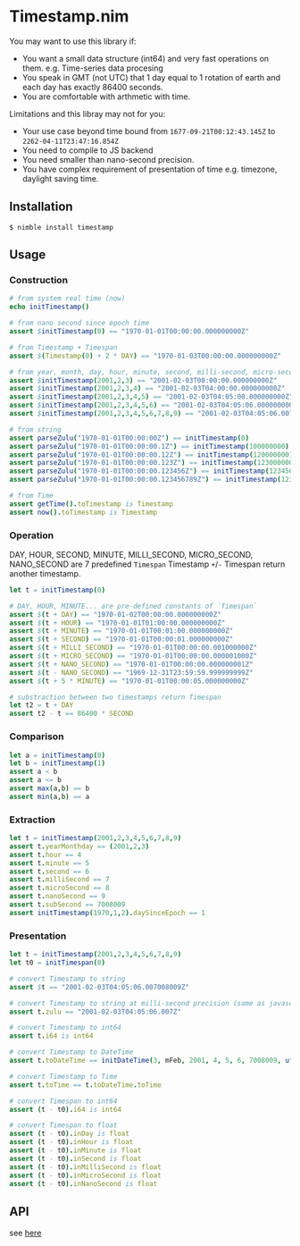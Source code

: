 # Timestamp.nim 

You may want to use this library if:

- You want a small data structure (int64) and very fast operations on them. e.g. Time-series data procesing
- You speak in GMT (not UTC) that 1 day equal to 1 rotation of earth and each day has exactly 86400 seconds.
- You are comfortable with arthmetic with time.

Limitations and this libray may not for you:

- Your use case beyond time bound from `1677-09-21T00:12:43.145Z` to `2262-04-11T23:47:16.854Z`
- You need to compile to JS backend
- You need smaller than nano-second precision.
- You have complex requirement of presentation of time e.g. timezone, daylight saving time.

## Installation

```
$ nimble install timestamp
```

## Usage

### Construction 

```nim
# from system real time (now)
echo initTimestamp()

# from nano second since epoch time 
assert $initTimestamp(0) == "1970-01-01T00:00:00.000000000Z"

# from Timestamp + Timespan
assert $(Timestamp(0) + 2 * DAY) == "1970-01-03T00:00:00.000000000Z"

# from year, month, day, hour, minute, second, milli-second, micro-second, nano-second
assert $initTimestamp(2001,2,3) == "2001-02-03T00:00:00.000000000Z"
assert $initTimestamp(2001,2,3,4) == "2001-02-03T04:00:00.000000000Z"
assert $initTimestamp(2001,2,3,4,5) == "2001-02-03T04:05:00.000000000Z"
assert $initTimestamp(2001,2,3,4,5,6) == "2001-02-03T04:05:06.000000000Z"
assert $initTimestamp(2001,2,3,4,5,6,7,8,9) == "2001-02-03T04:05:06.007008009Z"

# from string
assert parseZulu("1970-01-01T00:00:00Z") == initTimestamp(0)
assert parseZulu("1970-01-01T00:00:00.1Z") == initTimestamp(100000000)
assert parseZulu("1970-01-01T00:00:00.12Z") == initTimestamp(120000000)
assert parseZulu("1970-01-01T00:00:00.123Z") == initTimestamp(123000000)
assert parseZulu("1970-01-01T00:00:00.123456Z") == initTimestamp(123456000)
assert parseZulu("1970-01-01T00:00:00.123456789Z") == initTimestamp(123456789)

# from Time
assert getTime().toTimestamp is Timestamp
assert now().toTimestamp is Timestamp
```

### Operation 


DAY, HOUR, SECOND, MINUTE, MILLI_SECOND, MICRO_SECOND, NANO_SECOND are 7 predefined `Timespan`
Timestamp `+`/`-` Timespan return another timestamp.

```nim
let t = initTimestamp(0)

# DAY, HOUR, MINUTE... are pre-defined constants of `Timespan`
assert $(t + DAY) == "1970-01-02T00:00:00.000000000Z"
assert $(t + HOUR) == "1970-01-01T01:00:00.000000000Z"
assert $(t + MINUTE) == "1970-01-01T00:01:00.000000000Z"
assert $(t + SECOND) == "1970-01-01T00:00:01.000000000Z"
assert $(t + MILLI_SECOND) == "1970-01-01T00:00:00.001000000Z"
assert $(t + MICRO_SECOND) == "1970-01-01T00:00:00.000001000Z"
assert $(t + NANO_SECOND) == "1970-01-01T00:00:00.000000001Z"
assert $(t - NANO_SECOND) == "1969-12-31T23:59:59.999999999Z"
assert $(t + 5 * MINUTE) == "1970-01-01T00:00:05.000000000Z"

# substraction between two timestamps return Timespan
let t2 = t + DAY 
assert t2 - t == 86400 * SECOND
```

### Comparison 

```nim
let a = initTimestamp(0)
let b = initTimestamp(1)
assert a < b
assert a <= b
assert max(a,b) == b
assert min(a,b) == a
```

### Extraction 

```nim
let t = initTimestamp(2001,2,3,4,5,6,7,8,9)
assert t.yearMonthday == (2001,2,3)
assert t.hour == 4
assert t.minute == 5
assert t.second == 6
assert t.milliSecond == 7
assert t.microSecond == 8
assert t.nanoSecond == 9
assert t.subSecond == 7008009
assert initTimestamp(1970,1,2).daySinceEpoch == 1
```

### Presentation

```nim
let t = initTimestamp(2001,2,3,4,5,6,7,8,9)
let t0 = initTimespan(0)

# convert Timestamp to string
assert $t == "2001-02-03T04:05:06.007008009Z"

# convert Timestamp to string at milli-second precision (same as javascript toISOString())
assert t.zulu == "2001-02-03T04:05:06.007Z"

# convert Timestamp to int64
assert t.i64 is int64

# convert Timestamp to DateTime 
assert t.toDateTime == initDateTime(3, mFeb, 2001, 4, 5, 6, 7008009, utc())

# convert Timestamp to Time
assert t.toTime == t.toDateTime.toTime

# convert Timespan to int64
assert (t - t0).i64 is int64

# convert Timespan to float
assert (t - t0).inDay is float
assert (t - t0).inHour is float
assert (t - t0).inMinute is float
assert (t - t0).inSecond is float
assert (t - t0).inMilliSecond is float
assert (t - t0).inMicroSecond is float
assert (t - t0).inNanoSecond is float
```



## API

see [here](https://jackhftang.github.io/timestamp.nim/)